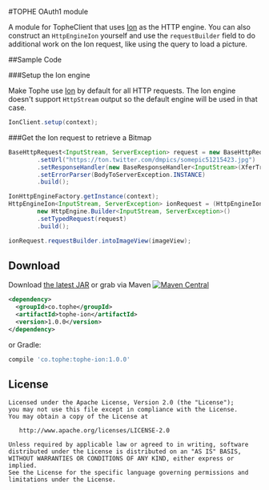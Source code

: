 #TOPHE OAuth1 module

A module for TopheClient that uses [Ion][1] as the HTTP engine. You can also construct an `HttpEngineIon` yourself and use
the `requestBuilder` field to do additional work on the Ion request, like using the query to load a picture.

##Sample Code

###Setup the Ion engine

Make Tophe use [Ion][1] by default for all HTTP requests. The Ion engine doesn't support `HttpStream` output so the default
engine will be used in that case.

```java
IonClient.setup(context);
```

###Get the Ion request to retrieve a Bitmap

```java
BaseHttpRequest<InputStream, ServerException> request = new BaseHttpRequest.Builder<InputStream, ServerException>()
        .setUrl("https://ton.twitter.com/dmpics/somepic51215423.jpg")
        .setResponseHandler(new BaseResponseHandler<InputStream>(XferTransformResponseInputStream.INSTANCE))
        .setErrorParser(BodyToServerException.INSTANCE)
        .build();

IonHttpEngineFactory.getInstance(context);
HttpEngineIon<InputStream, ServerException> ionRequest = (HttpEngineIon<InputStream, ServerException>)
        new HttpEngine.Builder<InputStream, ServerException>()
        .setTypedRequest(request)
        .build();

ionRequest.requestBuilder.intoImageView(imageView);
```

## Download

Download [the latest JAR][2] or grab via Maven [![Maven Central](https://maven-badges.herokuapp.com/maven-central/co.tophe/tophe-ion/badge.svg?style=flat)](https://maven-badges.herokuapp.com/maven-central/co.tophe/tophe-ion)
```xml
<dependency>
  <groupId>co.tophe</groupId>
  <artifactId>tophe-ion</artifactId>
  <version>1.0.0</version>
</dependency>
```
or Gradle:
```groovy
compile 'co.tophe:tophe-ion:1.0.0'
```

## License

    Licensed under the Apache License, Version 2.0 (the "License");
    you may not use this file except in compliance with the License.
    You may obtain a copy of the License at

       http://www.apache.org/licenses/LICENSE-2.0

    Unless required by applicable law or agreed to in writing, software
    distributed under the License is distributed on an "AS IS" BASIS,
    WITHOUT WARRANTIES OR CONDITIONS OF ANY KIND, either express or implied.
    See the License for the specific language governing permissions and
    limitations under the License.

[1]: https://github.com/koush/ion
[2]: https://search.maven.org/remote_content?g=co.tophe&a=tophe-ion&v=LATEST

